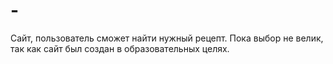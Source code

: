 # -
Сайт, пользователь сможет найти нужный рецепт. Пока выбор не велик, так как сайт был создан в образовательных целях.
